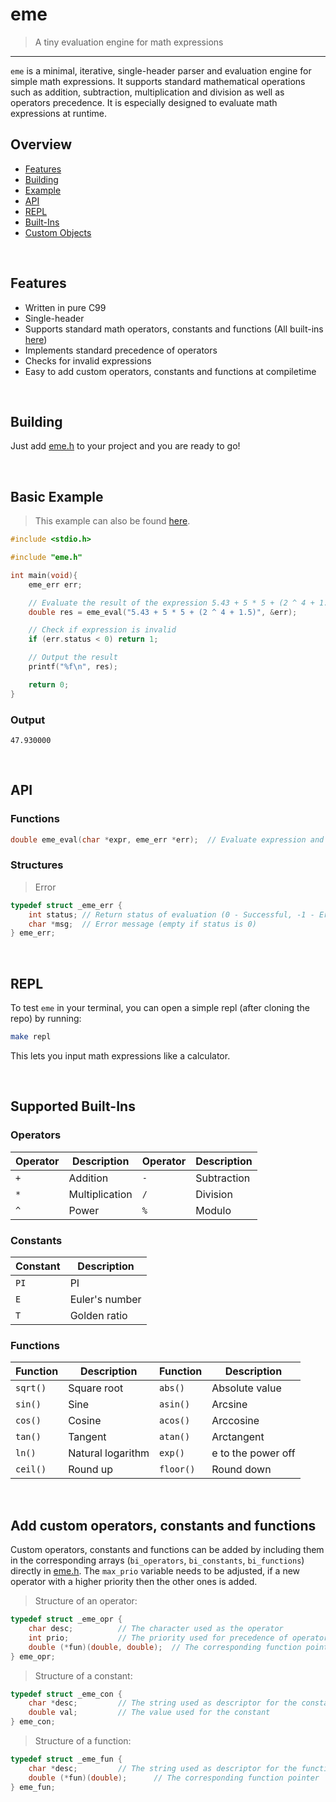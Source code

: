 # eme
> A tiny evaluation engine for math expressions

--- 

`eme` is a minimal, iterative, single-header parser and evaluation engine for simple math expressions. It supports standard mathematical operations such as addition, subtraction, multiplication and division as well as operators precedence. It is especially designed to evaluate math expressions at runtime.

## Overview
- [Features](#features)
- [Building](#building)
- [Example](#basic-example)
- [API](#api)
- [REPL](#repl)
- [Built-Ins](#supported-built-ins)
- [Custom Objects](#add-custom-operators-constants-and-functions)

<br>

## Features
- Written in pure C99
- Single-header
- Supports standard math operators, constants and functions (All built-ins [here](#supported-built-ins))
- Implements standard precedence of operators
- Checks for invalid expressions
- Easy to add custom operators, constants and functions at compiletime

<br>

## Building
Just add [eme.h](https://github.com/Flederossi/eme/blob/main/eme.h) to your project and you are ready to go!

<br>

## Basic Example

> This example can also be found [here](https://github.com/Flederossi/eme/blob/main/example.c).

```c
#include <stdio.h>

#include "eme.h"

int main(void){
	eme_err err;

	// Evaluate the result of the expression 5.43 + 5 * 5 + (2 ^ 4 + 1.5)
	double res = eme_eval("5.43 + 5 * 5 + (2 ^ 4 + 1.5)", &err);

	// Check if expression is invalid
	if (err.status < 0) return 1;

	// Output the result
	printf("%f\n", res);

	return 0;
}
```

### Output

```
47.930000
```

<br>

## API
### Functions
```c
double eme_eval(char *expr, eme_err *err);	// Evaluate expression and return the result
```

### Structures
> Error
```c
typedef struct _eme_err {
	int status;	// Return status of evaluation (0 - Successful, -1 - Error)
	char *msg;	// Error message (empty if status is 0)
} eme_err;
```

<br>

## REPL
To test `eme` in your terminal, you can open a simple repl (after cloning the repo) by running:

```sh
make repl
```

This lets you input math expressions like a calculator.

<br>

## Supported Built-Ins
### Operators
| Operator | Description | Operator | Description |
| - | - | - | - |
| `+` | Addition | `-` | Subtraction |
| `*` | Multiplication | `/` | Division |
| `^` | Power | `%` | Modulo |

### Constants
| Constant | Description |
| - | - |
| `PI` | PI |
| `E` | Euler's number |
| `T` | Golden ratio |

### Functions
| Function | Description | Function | Description |
| - | - | - | - |
| `sqrt()` | Square root | `abs()` | Absolute value |
| `sin()`| Sine | `asin()`| Arcsine |
| `cos()` | Cosine | `acos()` | Arccosine |
| `tan()` | Tangent | `atan()` | Arctangent |
| `ln()` | Natural logarithm | `exp()` | e to the power off |
| `ceil()` | Round up | `floor()` | Round down |

<br>

## Add custom operators, constants and functions
Custom operators, constants and functions can be added by including them in the corresponding arrays (`bi_operators`, `bi_constants`, `bi_functions`) directly in [eme.h](https://github.com/Flederossi/eme/blob/main/eme.h). The `max_prio` variable needs to be adjusted, if a new operator with a higher priority then the other ones is added.
> Structure of an operator:
```c
typedef struct _eme_opr {
	char desc;			// The character used as the operator
	int prio;			// The priority used for precedence of operators
	double (*fun)(double, double);	// The corresponding function pointer to execute the operation
} eme_opr;
```
> Structure of a constant:
```c
typedef struct _eme_con {
	char *desc;			// The string used as descriptor for the constant
	double val;			// The value used for the constant
} eme_con;
```
> Structure of a function:
```c
typedef struct _eme_fun {
	char *desc;			// The string used as descriptor for the function
	double (*fun)(double);		// The corresponding function pointer
} eme_fun;
```
